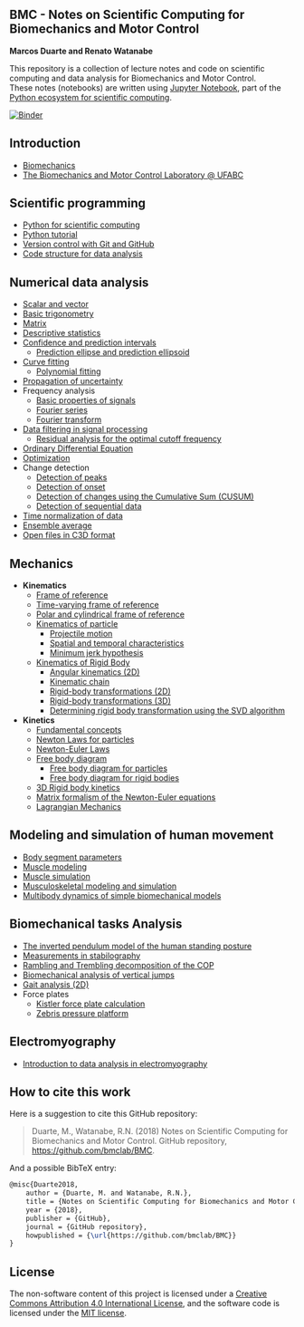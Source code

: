 BMC - Notes on Scientific Computing for Biomechanics and Motor Control  
----------------------------------------------------------------------

**Marcos Duarte and Renato Watanabe**

This repository is a collection of lecture notes and code on scientific computing and data analysis for Biomechanics and Motor Control.  
These notes (notebooks) are written using [Jupyter Notebook](http://jupyter.org/), part of the [Python ecosystem for scientific computing]( http://scipy.org/).    

[![Binder](https://mybinder.org/badge_logo.svg)](https://mybinder.org/v2/gh/BMClab/BMC/master)

Introduction
------------

* [Biomechanics](http://nbviewer.jupyter.org/github/bmclab/BMC/blob/master/notebooks/Biomechanics.ipynb)  
* [The Biomechanics and Motor Control Laboratory @ UFABC](http://nbviewer.jupyter.org/github/bmclab/BMC/blob/master/notebooks/BMClab.ipynb)  

Scientific programming
----------------------

* [Python for scientific computing](http://nbviewer.jupyter.org/github/bmclab/BMC/blob/master/notebooks/PythonForScientificComputing.ipynb)  
* [Python tutorial](http://nbviewer.jupyter.org/github/bmclab/BMC/blob/master/notebooks/PythonTutorial.ipynb)
* [Version control with Git and GitHub](http://nbviewer.jupyter.org/github/bmclab/BMC/blob/master/notebooks/VersionControlGitGitHub.ipynb)  
* [Code structure for data analysis](http://nbviewer.jupyter.org/github/bmclab/BMC/blob/master/notebooks/CodeStructure.ipynb)  

Numerical data analysis
-----------------------

* [Scalar and vector](http://nbviewer.jupyter.org/github/bmclab/BMC/blob/master/notebooks/ScalarVector.ipynb)  
* [Basic trigonometry](http://nbviewer.jupyter.org/github/bmclab/BMC/blob/master/notebooks/TrigonometryBasics.ipynb)  
* [Matrix](http://nbviewer.jupyter.org/github/bmclab/BMC/blob/master/notebooks/Matrix.ipynb)  
* [Descriptive statistics](http://nbviewer.jupyter.org/github/bmclab/BMC/blob/master/notebooks/Statistics-Descriptive.ipynb)  
* [Confidence and prediction intervals](http://nbviewer.jupyter.org/github/bmclab/BMC/blob/master/notebooks/ConfidencePredictionIntervals.ipynb)  
  * [Prediction ellipse and prediction ellipsoid](http://nbviewer.jupyter.org/github/bmclab/BMC/blob/master/notebooks/PredictionEllipseEllipsoid.ipynb)  
* [Curve fitting](http://nbviewer.jupyter.org/github/bmclab/BMC/blob/master/notebooks/CurveFitting.ipynb)  
  * [Polynomial fitting](http://nbviewer.jupyter.org/github/bmclab/BMC/blob/master/notebooks/PolynomialFitting.ipynb)  
* [Propagation of uncertainty](http://nbviewer.jupyter.org/github/bmclab/BMC/blob/master/notebooks/Propagation%20of%20uncertainty.ipynb)  
* Frequency analysis  
  * [Basic properties of signals](http://nbviewer.jupyter.org/github/bmclab/BMC/blob/master/notebooks/SignalBasicProperties.ipynb)  
  * [Fourier series](http://nbviewer.jupyter.org/github/bmclab/BMC/blob/master/notebooks/FourierSeries.ipynb)
  * [Fourier transform](http://nbviewer.jupyter.org/github/bmclab/BMC/blob/master/notebooks/FourierTransform.ipynb)
* [Data filtering in signal processing](http://nbviewer.jupyter.org/github/bmclab/BMC/blob/master/notebooks/DataFiltering.ipynb)  
  * [Residual analysis for the optimal cutoff frequency](http://nbviewer.jupyter.org/github/bmclab/BMC/blob/master/notebooks/ResidualAnalysis.ipynb)  
* [Ordinary Differential Equation](http://nbviewer.jupyter.org/github/bmclab/BMC/blob/master/notebooks/OrdinaryDifferentialEquation.ipynb)  
* [Optimization](http://nbviewer.jupyter.org/github/bmclab/BMC/blob/master/notebooks/Optimization.ipynb)  
* Change detection  
  * [Detection of peaks](http://nbviewer.jupyter.org/github/bmclab/BMC/blob/master/notebooks/DetectPeaks.ipynb)  
  * [Detection of onset](http://nbviewer.jupyter.org/github/bmclab/BMC/blob/master/notebooks/DetectOnset.ipynb)  
  * [Detection of changes using the Cumulative Sum (CUSUM)](http://nbviewer.jupyter.org/github/bmclab/BMC/blob/master/notebooks/DetectCUSUM.ipynb)  
  * [Detection of sequential data](http://nbviewer.jupyter.org/github/bmclab/BMC/blob/master/notebooks/detect_seq.ipynb)  
* [Time normalization of data](http://nbviewer.jupyter.org/github/bmclab/BMC/blob/master/notebooks/TimeNormalization.ipynb)  
* [Ensemble average](http://nbviewer.jupyter.org/github/bmclab/BMC/blob/master/notebooks/EnsembleAverage.ipynb)  
* [Open files in C3D format](http://nbviewer.jupyter.org/github/bmclab/BMC/blob/master/notebooks/OpenC3Dfile.ipynb)  

Mechanics
---------

* **Kinematics**  
  * [Frame of reference](http://nbviewer.jupyter.org/github/bmclab/BMC/blob/master/notebooks/ReferenceFrame.ipynb)  
  * [Time-varying frame of reference](http://nbviewer.jupyter.org/github/bmclab/BMC/blob/master/notebooks/Time-varying%20frames.ipynb)
  * [Polar and cylindrical frame of reference ](https://nbviewer.jupyter.org/github/BMClab/bmc/blob/master/notebooks/PolarCoordinates.ipynb)
  * [Kinematics of particle](http://nbviewer.jupyter.org/github/bmclab/BMC/blob/master/notebooks/KinematicsParticle.ipynb)  
    * [Projectile motion](http://nbviewer.jupyter.org/github/bmclab/BMC/blob/master/notebooks/ProjectileMotion.ipynb)  
    * [Spatial and temporal characteristics](http://nbviewer.jupyter.org/github/bmclab/BMC/blob/master/notebooks/SpatialTemporalCharacteristcs.ipynb)  
    * [Minimum jerk hypothesis](http://nbviewer.jupyter.org/github/bmclab/BMC/blob/master/notebooks/MinimumJerkHypothesis.ipynb)  
  * [Kinematics of Rigid Body](https://nbviewer.jupyter.org/github/BMClab/bmc/blob/master/notebooks/KinematicsOfRigidBody.ipynb)  
    - [Angular kinematics (2D)](http://nbviewer.jupyter.org/github/bmclab/BMC/blob/master/notebooks/KinematicsAngular2D.ipynb)  
    - [Kinematic chain](http://nbviewer.jupyter.org/github/bmclab/BMC/blob/master/notebooks/KinematicChain.ipynb)  
    - [Rigid-body transformations (2D)](http://nbviewer.jupyter.org/github/bmclab/BMC/blob/master/notebooks/Transformation2D.ipynb)  
    - [Rigid-body transformations (3D)](http://nbviewer.jupyter.org/github/bmclab/BMC/blob/master/notebooks/Transformation3D.ipynb)  
    - [Determining rigid body transformation using the SVD algorithm](http://nbviewer.jupyter.org/github/bmclab/BMC/blob/master/notebooks/SVDalgorithm.ipynb)  
* **Kinetics**  
  * [Fundamental concepts](http://nbviewer.jupyter.org/github/bmclab/BMC/blob/master/notebooks/KineticsFundamentalConcepts.ipynb)
  * [Newton Laws for particles](https://nbviewer.jupyter.org/github/BMClab/bmc/blob/master/notebooks/newtonLawForParticles.ipynb)
  * [Newton-Euler Laws](https://nbviewer.jupyter.org/github/BMClab/bmc/blob/7d5b047524fc3393bf7edd59b557909403a50e09/notebooks/newton_euler_equations.ipynb)
  * [Free body diagram](http://nbviewer.jupyter.org/github/bmclab/BMC/blob/master/notebooks/FreeBodyDiagram.ipynb)
    - [Free body diagram for particles](https://nbviewer.jupyter.org/github/BMClab/bmc/blob/master/notebooks/FBDParticles.ipynb)
    - [Free body diagram for rigid bodies](https://nbviewer.jupyter.org/github/BMClab/bmc/blob/master/notebooks/FreeBodyDiagramForRigidBodies.ipynb)
  * [3D Rigid body kinetics](https://nbviewer.jupyter.org/github/BMClab/bmc/blob/master/notebooks/Tridimensional%20rigid%20body%20Kinetics.ipynb)
  * [Matrix formalism of the Newton-Euler equations](https://nbviewer.jupyter.org/github/BMClab/bmc/blob/master/notebooks/MatrixFormalism.ipynb)  
  * [Lagrangian Mechanics](http://nbviewer.jupyter.org/github/bmclab/BMC/blob/master/notebooks/lagrangian_mechanics.ipynb)  

Modeling and simulation of human movement
-----------------------------------------
* [Body segment parameters](http://nbviewer.jupyter.org/github/bmclab/BMC/blob/master/notebooks/BodySegmentParameters.ipynb)
* [Muscle modeling](http://nbviewer.jupyter.org/github/bmclab/BMC/blob/master/notebooks/MuscleModeling.ipynb)  
* [Muscle simulation](http://nbviewer.jupyter.org/github/bmclab/BMC/blob/master/notebooks/MuscleSimulation.ipynb)  
* [Musculoskeletal modeling and simulation](http://nbviewer.jupyter.org/github/bmclab/BMC/blob/master/notebooks/MusculoskeletaModelingSimulation.ipynb)  
* [Multibody dynamics of simple biomechanical models](http://nbviewer.jupyter.org/github/bmclab/BMC/blob/master/notebooks/MultibodyDynamics.ipynb)  

Biomechanical tasks Analysis
----------------------------

  * [The inverted pendulum model of the human standing posture](http://nbviewer.jupyter.org/github/bmclab/BMC/blob/master/notebooks/IP_Model.ipynb)
  * [Measurements in stabilography](http://nbviewer.jupyter.org/github/bmclab/BMC/blob/master/notebooks/Stabilography.ipynb)  
  * [Rambling and Trembling decomposition of the COP](http://nbviewer.jupyter.org/github/bmclab/BMC/blob/master/notebooks/IEP.ipynb)  
  * [Biomechanical analysis of vertical jumps](http://nbviewer.jupyter.org/github/bmclab/BMC/blob/master/notebooks/VerticalJump.ipynb) 
  * [Gait analysis (2D)](http://nbviewer.jupyter.org/github/bmclab/BMC/blob/master/notebooks/GaitAnalysis2D.ipynb)  
  * Force plates  
    - [Kistler force plate calculation](http://nbviewer.jupyter.org/github/bmclab/BMC/blob/master/notebooks/KistlerForcePlateCalculation.ipynb)  
    - [Zebris pressure platform](http://nbviewer.jupyter.org/github/bmclab/BMC/blob/master/notebooks/ReadZebrisPressurePlatformASCIIfiles.ipynb)  

Electromyography
----------------

* [Introduction to data analysis in electromyography](http://nbviewer.jupyter.org/github/bmclab/BMC/blob/master/notebooks/Electromyography.ipynb)  

How to cite this work
---------------------

Here is a suggestion to cite this GitHub repository:

> Duarte, M., Watanabe, R.N. (2018) Notes on Scientific Computing for Biomechanics and Motor Control. GitHub repository, https://github.com/bmclab/BMC.

And a possible BibTeX entry:

```tex
@misc{Duarte2018,  
    author = {Duarte, M. and Watanabe, R.N.},
    title = {Notes on Scientific Computing for Biomechanics and Motor Control},  
    year = {2018},  
    publisher = {GitHub},  
    journal = {GitHub repository},  
    howpublished = {\url{https://github.com/bmclab/BMC}}  
}
```

License
-------

The non-software content of this project is licensed under a [Creative Commons Attribution 4.0 International License](http://creativecommons.org/licenses/by/4.0/), and the software code is licensed under the [MIT license](https://opensource.org/licenses/mit-license.php).
